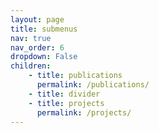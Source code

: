 ```yaml
---
layout: page
title: submenus
nav: true
nav_order: 6
dropdown: False
children: 
    - title: publications
      permalink: /publications/
    - title: divider
    - title: projects
      permalink: /projects/
---
```

